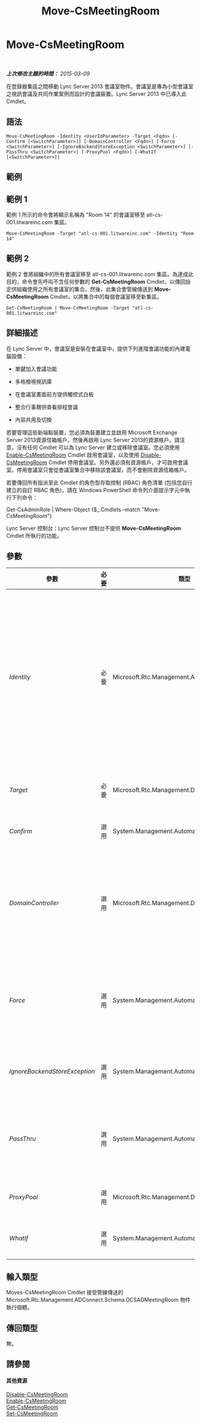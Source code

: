 ﻿---
title: Move-CsMeetingRoom
TOCTitle: Move-CsMeetingRoom
ms:assetid: 4ea6b8bd-b134-4453-9ae4-6118330a62ea
ms:mtpsurl: https://technet.microsoft.com/zh-tw/library/JJ204889(v=OCS.15)
ms:contentKeyID: 49290878
ms.date: 08/10/2015
mtps_version: v=OCS.15
ms.translationtype: HT
---

# Move-CsMeetingRoom

 

_**上次修改主題的時間：** 2015-03-09_

在登錄器集區之間移動 Lync Server 2013 會議室物件。會議室是專為小型會議室之視訊會議及共同作業案例而設計的會議裝置。Lync Server 2013 中已導入此 Cmdlet。

## 語法

    Move-CsMeetingRoom -Identity <UserIdParameter> -Target <Fqdn> [-Confirm [<SwitchParameter>]] [-DomainController <Fqdn>] [-Force <SwitchParameter>] [-IgnoreBackendStoreException <SwitchParameter>] [-PassThru <SwitchParameter>] [-ProxyPool <Fqdn>] [-WhatIf [<SwitchParameter>]]

## 範例

## 範例 1

範例 1 所示的命令會將顯示名稱為 "Room 14" 的會議室移至 atl-cs-001.litwareinc.com 集區。

    Move-CsMeetingRoom -Target "atl-cs-001.litwareinc.com" -Identity "Room 14"

## 範例 2

範例 2 會將組織中的所有會議室移至 atl-cs-001.litwareinc.com 集區。為達成此目的，命令會先呼叫不含任何參數的 **Get-CsMeetingRoom** Cmdlet，以傳回設定供組織使用之所有會議室的集合。然後，此集合會管線傳送到 **Move-CsMeetingRoom** Cmdlet，以將集合中的每個會議室移至新集區。

    Get-CsMeetingRoom | Move-CsMeetingRoom -Target "atl-cs-001.litwareinc.com"

## 詳細描述

在 Lync Server 中，會議室是安裝在會議室中，提供下列進階會議功能的內建電腦設備：

  - 單鍵加入會議功能

  - 多格檢視視訊庫

  - 在會議室畫面前方提供觸控式白板

  - 整合行事曆供查看排程會議

  - 內容共用及切換

若要管理這些新端點裝置，您必須為裝置建立並啟用 Microsoft Exchange Server 2013資源信箱帳戶，然後再啟用 Lync Server 2013的資源帳戶。請注意，沒有任何 Cmdlet 可以為 Lync Server 建立或移除會議室。您必須使用 [Enable-CsMeetingRoom](enable-csmeetingroom.md) Cmdlet 啟用會議室，以及使用 [Disable-CsMeetingRoom](disable-csmeetingroom.md) Cmdlet 停用會議室。另外還必須有資源帳戶，才可啟用會議室。停用會議室只會從會議室集合中移除該會議室，而不會刪除資源信箱帳戶。

若要傳回所有指派至此 Cmdlet 的角色型存取控制 (RBAC) 角色清單 (包括您自行建立的自訂 RBAC 角色)，請在 Windows PowerShell 命令列介面提示字元中執行下列命令：

Get-CsAdminRole | Where-Object {$\_.Cmdlets –match "Move-CsMeetingRoom"}

Lync Server 控制台：Lync Server 控制台不提供 **Move-CsMeetingRoom** Cmdlet 所執行的功能。

## 參數


<table>
<colgroup>
<col style="width: 25%" />
<col style="width: 25%" />
<col style="width: 25%" />
<col style="width: 25%" />
</colgroup>
<thead>
<tr class="header">
<th>參數</th>
<th>必要</th>
<th>類型</th>
<th>說明</th>
</tr>
</thead>
<tbody>
<tr class="odd">
<td><p><em>Identity</em></p></td>
<td><p>必要</p></td>
<td><p>Microsoft.Rtc.Management.AD.UserIdParameter</p></td>
<td><p>指出所要移動之會議室的 Identity。會議室會以下列四種格式之一來指定：1) 會議室的 SIP 位址；2) 會議室的使用者主體名稱 (UPN)；3) 會議室的網域名稱和登入名稱，必須是「網域\登入」格式 (例如，litwareinc\kenmyer)；以及 4) 會議室的 Active Directory 顯示名稱 (例如 Main Conference Room)。也可以利用會議室的 Active Directory 辨別名稱來參照使用者 Identity。</p></td>
</tr>
<tr class="even">
<td><p><em>Target</em></p></td>
<td><p>必要</p></td>
<td><p>Microsoft.Rtc.Management.Deploy.Fqdn</p></td>
<td><p>應移動其會議室之登錄器集區的 FQDN (例如，atl-cs-001.litwareinc.com)。</p></td>
</tr>
<tr class="odd">
<td><p><em>Confirm</em></p></td>
<td><p>選用</p></td>
<td><p>System.Management.Automation.SwitchParameter</p></td>
<td><p>執行命令前先要求您確認。</p></td>
</tr>
<tr class="even">
<td><p><em>DomainController</em></p></td>
<td><p>選用</p></td>
<td><p>Microsoft.Rtc.Management.Deploy.Fqdn</p></td>
<td><p>可讓您連線至指定的網域控制站，以移動會議室。若要連線至特定的網域控制站，請加入 DomainController 參數，後面加上電腦名稱 (例如，atl-dc-001) 或其完整網域名稱 (FQDN) (例如，atl-dc-001.litwareinc.com)。</p></td>
</tr>
<tr class="odd">
<td><p><em>Force</em></p></td>
<td><p>選用</p></td>
<td><p>System.Management.Automation.SwitchParameter</p></td>
<td><p>如有指定，會指示 <strong>Move-CsMeetingRoom</strong> Cmdlet 忽略執行移動作業時可能發生的所有錯誤。一般來說，除非必須，否則應避免使用 Force 參數。</p></td>
</tr>
<tr class="even">
<td><p><em>IgnoreBackendStoreException</em></p></td>
<td><p>選用</p></td>
<td><p>System.Management.Automation.SwitchParameter</p></td>
<td><p>如有指定此參數，會指示電腦忽略後端資料庫可能發生的任何錯誤，並嘗試移動會議室，而不管那些錯誤。</p></td>
</tr>
<tr class="odd">
<td><p><em>PassThru</em></p></td>
<td><p>選用</p></td>
<td><p>System.Management.Automation.SwitchParameter</p></td>
<td><p>可讓您經由管線傳遞代表所要移動之會議室的會議室物件。根據預設，<strong>Move-CsMeetingRoom</strong> Cmdlet 不會透過管線傳遞任何物件。</p></td>
</tr>
<tr class="even">
<td><p><em>ProxyPool</em></p></td>
<td><p>選用</p></td>
<td><p>Microsoft.Rtc.Management.Deploy.Fqdn</p></td>
<td><p>此參數不會與內部部署的 Lync Server 2013版本搭配使用。</p></td>
</tr>
<tr class="odd">
<td><p><em>WhatIf</em></p></td>
<td><p>選用</p></td>
<td><p>System.Management.Automation.SwitchParameter</p></td>
<td><p>描述執行命令後的結果，但無須實際執行命令。</p></td>
</tr>
</tbody>
</table>


## 輸入類型

Moves-CsMeetingRoom Cmdlet 接受管線傳送的 Microsoft.Rtc.Management.ADConnect.Schema.OCSADMeetingRoom 物件執行個體。

## 傳回類型

無。

## 請參閱

#### 其他資源

[Disable-CsMeetingRoom](disable-csmeetingroom.md)  
[Enable-CsMeetingRoom](enable-csmeetingroom.md)  
[Get-CsMeetingRoom](get-csmeetingroom.md)  
[Set-CsMeetingRoom](set-csmeetingroom.md)

